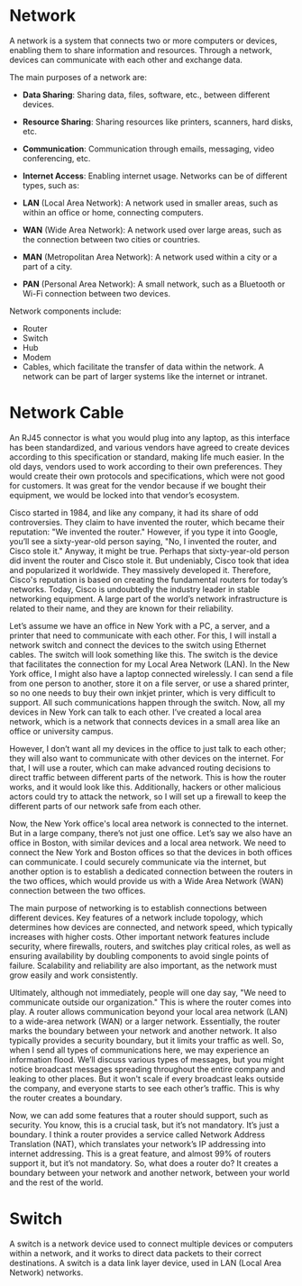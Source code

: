 # Network
A network is a system that connects two or more computers or devices, enabling them to share information and resources. Through a network, devices can communicate with each other and exchange data.

The main purposes of a network are:
- **Data Sharing**: Sharing data, files, software, etc., between different devices.
- **Resource Sharing**: Sharing resources like printers, scanners, hard disks, etc.
- **Communication**: Communication through emails, messaging, video conferencing, etc.
- **Internet Access**: Enabling internet usage.
Networks can be of different types, such as:

- **LAN** (Local Area Network): A network used in smaller areas, such as within an office or home, connecting computers.
- **WAN** (Wide Area Network): A network used over large areas, such as the connection between two cities or countries.
- **MAN** (Metropolitan Area Network): A network used within a city or a part of a city.
- **PAN** (Personal Area Network): A small network, such as a Bluetooth or Wi-Fi connection between two devices.

Network components include:
- Router
- Switch
- Hub
- Modem
- Cables, which facilitate the transfer of data within the network. A network can be part of larger systems like the internet or intranet.

# Network Cable

An RJ45 connector is what you would plug into any laptop, as this interface has been standardized, and various vendors have agreed to create devices according to this specification or standard, making life much easier. In the old days, vendors used to work according to their own preferences. They would create their own protocols and specifications, which were not good for customers. It was great for the vendor because if we bought their equipment, we would be locked into that vendor’s ecosystem.

Cisco started in 1984, and like any company, it had its share of odd controversies. They claim to have invented the router, which became their reputation: "We invented the router." However, if you type it into Google, you’ll see a sixty-year-old person saying, "No, I invented the router, and Cisco stole it." Anyway, it might be true. Perhaps that sixty-year-old person did invent the router and Cisco stole it. But undeniably, Cisco took that idea and popularized it worldwide. They massively developed it. Therefore, Cisco's reputation is based on creating the fundamental routers for today’s networks. Today, Cisco is undoubtedly the industry leader in stable networking equipment. A large part of the world’s network infrastructure is related to their name, and they are known for their reliability.


Let’s assume we have an office in New York with a PC, a server, and a printer that need to communicate with each other. For this, I will install a network switch and connect the devices to the switch using Ethernet cables. The switch will look something like this. The switch is the device that facilitates the connection for my Local Area Network (LAN). In the New York office, I might also have a laptop connected wirelessly. I can send a file from one person to another, store it on a file server, or use a shared printer, so no one needs to buy their own inkjet printer, which is very difficult to support. All such communications happen through the switch. Now, all my devices in New York can talk to each other. I’ve created a local area network, which is a network that connects devices in a small area like an office or university campus.

However, I don’t want all my devices in the office to just talk to each other; they will also want to communicate with other devices on the internet. For that, I will use a router, which can make advanced routing decisions to direct traffic between different parts of the network. This is how the router works, and it would look like this. Additionally, hackers or other malicious actors could try to attack the network, so I will set up a firewall to keep the different parts of our network safe from each other.

Now, the New York office's local area network is connected to the internet. But in a large company, there’s not just one office. Let’s say we also have an office in Boston, with similar devices and a local area network. We need to connect the New York and Boston offices so that the devices in both offices can communicate. I could securely communicate via the internet, but another option is to establish a dedicated connection between the routers in the two offices, which would provide us with a Wide Area Network (WAN) connection between the two offices.

The main purpose of networking is to establish connections between different devices. Key features of a network include topology, which determines how devices are connected, and network speed, which typically increases with higher costs. Other important network features include security, where firewalls, routers, and switches play critical roles, as well as ensuring availability by doubling components to avoid single points of failure. Scalability and reliability are also important, as the network must grow easily and work consistently.

Ultimately, although not immediately, people will one day say, "We need to communicate outside our organization." This is where the router comes into play. A router allows communication beyond your local area network (LAN) to a wide-area network (WAN) or a larger network. Essentially, the router marks the boundary between your network and another network. It also typically provides a security boundary, but it limits your traffic as well. So, when I send all types of communications here, we may experience an information flood. We’ll discuss various types of messages, but you might notice broadcast messages spreading throughout the entire company and leaking to other places. But it won't scale if every broadcast leaks outside the company, and everyone starts to see each other’s traffic. This is why the router creates a boundary.

Now, we can add some features that a router should support, such as security. You know, this is a crucial task, but it’s not mandatory. It’s just a boundary. I think a router provides a service called Network Address Translation (NAT), which translates your network’s IP addressing into internet addressing. This is a great feature, and almost 99% of routers support it, but it’s not mandatory. So, what does a router do? It creates a boundary between your network and another network, between your world and the rest of the world.

# Switch
A switch is a network device used to connect multiple devices or computers within a network, and it works to direct data packets to their correct destinations. A switch is a data link layer device, used in LAN (Local Area Network) networks.





